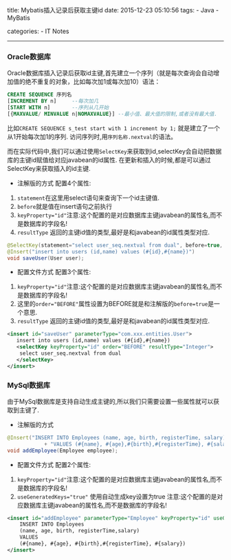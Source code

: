 title: Mybatis插入记录后获取主键id
date: 2015-12-23 05:10:56
tags:
	- Java
	- MyBatis

categories:
	- IT Notes


---


### Oracle数据库
Oracle数据库插入记录后获取id主键,首先建立一个序列（就是每次查询会自动增加值的绝不重复的对象，比如每次加1或每次加10）语法：
```sql
CREATE SEQUENCE 序列名
[INCREMENT BY n]     --每次加几
[START WITH n]       --序列从几开始
[{MAXVALUE/ MINVALUE n|NOMAXVALUE}] --最小值、最大值的限制,或者没有最大值.
```
比如`CREATE SEQUENCE s_test start with 1 increment by 1;` 
就是建立了一个从1开始每次加1的序列.
访问序列时,用`序列名称.nextval`的语法。

而在实际代码中,我们可以通过使用`SelectKey`来获取到id,selectKey会自动把数据库的主键id赋值给对应javabean的id属性.
在更新和插入的时候,都是可以通过SelectKey来获取插入的id主键.

<!-- more -->

- 注解版的方式
配置4个属性:
1. `statement`在这里用select语句来查询下一个id主键值.
2. `before`就是值在insert语句之前执行
3. `keyProperty="id"`注意:这个配置的是对应数据库主键javabean的属性名,而不是数据库的字段名!
4. `resultType` 返回的主键id值的类型,最好是和javabean的id属性类型对应.

```java
@SelectKey(statement="select user_seq.nextval from dual", before=true, keyProperty="id", resultType=Integer.class)
@Insert("insert into users (id,name) values (#{id},#{name})")
void saveUser(User user);
```

- 配置文件方式
配置3个属性:
1. `keyProperty="id"`注意:这个配置的是对应数据库主键javabean的属性名,而不是数据库的字段名!
2. 这里的`order="BEFORE"`属性设置为BEFORE就是和注解版的`before=true`是一个意思.
3. `resultType` 返回的主键id值的类型,最好是和javabean的id属性类型对应.

```xml
<insert id="saveUser" parameterType="com.xxx.entities.User">
   insert into users (id,name) values (#{id},#{name})
   <selectKey keyProperty="id" order="BEFORE" resultType="Integer">
    select user_seq.nextval from dual
   </selectKey>
</insert>
```

### MySql数据库

由于MySql数据库是支持自动生成主键的,所以我们只需要设置一些属性就可以获取到主键了.

- 注解版的方式

```java
@Insert("INSERT INTO Employees (name, age, birth, registerTime, salary) "
			+ "VALUES (#{name}, #{age},#{birth},#{registerTime}, #{salary})")
void addEmployee(Employee employee);
```

- 配置文件方式
配置2个属性:
1. `keyProperty="id"`注意:这个配置的是对应数据库主键javabean的属性名,而不是数据库的字段名!
2. `useGeneratedKeys="true"` 使用自动生成key设置为true  注意:这个配置的是对应数据库主键javabean的属性名,而不是数据库的字段名!

```xml
<insert id="addEmployee" parameterType="Employee" keyProperty="id" useGeneratedKeys="true">
	INSERT INTO Employees
	(name, age, birth, registerTime,salary)
	VALUES
	(#{name}, #{age}, #{birth},#{registerTime}, #{salary})
</insert>
```